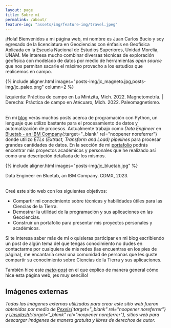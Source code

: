 ```yaml
---
layout: page
title: Sobre mí
permalink: /about/
feature-img: "assets/img/feature-img/travel.jpeg"
---
```


¡Hola! Bienvenidos a mi página web, mi nombre es Juan Carlos Bucio y soy egresado de la licenciatura en Geociencias con énfasis en Geofísica Aplicada en la Escuela Nacional de Estudios Superiores, Unidad Morelia, UNAM. Me interesa mucho combinar diversas técnicas de exploración geofísica con modelado de datos por medio de herramientas *open source* que nos permitan sacarle el máximo provecho a los estudios que realicemos en campo.

{% include aligner.html
  images="posts-img/jc_magneto.jpg,posts-img/jc_paleo.png"
  column=2
%}

<figcaption>Izquierda: Práctica de campo en La Mintzita, Mich. 2022. Magnetometría. | Derecha: Práctica de campo en Atécuaro, Mich. 2022. Paleomagnetismo.</figcaption>

<br>

En mi [blog](/) verás muchos posts acerca de programación con Python, un lenguaje que utilizo bastante para el procesamiento de datos y automatización de procesos. Actualmente trabajo como *Data Engineer* en [Bluetab - an IBM Company](https://bluetab.net/en/){:target="_blank" rel="noopener noreferrer"} donde utilizo *ETLs (Extract, Transform and Load) pipelines* para procesar grandes cantidades de datos. En la sección de mi [portafolio](/portafolio/) podrás encontrar mis proyectos académicos y personales que he realizado así como una descripción detallada de los mismos.

{% include aligner.html images="posts-img/jc_bluetab.jpg" %}
<figcaption>Data Engineer en Bluetab, an IBM Company. CDMX, 2023.</figcaption>

<br>

Creé este sitio web con los siguientes objetivos:

- Compartir mi conocimiento sobre técnicas y habilidades útiles para las Ciencias de la Tierra.
- Demostrar la utilidad de la programación y sus aplicaciones en las Geociencias.
- Construir un portafolio para presentar mis proyectos personales y académicos.

Si te interesa saber más de mí o quisieras participar en mi blog escribiendo un post de algún tema del que tengas conocimiento no dudes en contactarme por cualquiera de mis redes (las encuentras en los pies de página), me encantaría crear una comunidad de personas que les guste compartir su conocimiento sobre Ciencias de la Tierra y sus aplicaciones.

También hice este [*meta-post*](/blog/2021/como-hacer-este-sitio) en el que explico de manera general cómo hice esta página web, ¡es muy sencillo!

## Imágenes externas
*Todas las imágenes externas utilizadas para crear este sitio web fueron obtenidas por medio de [Pexels](https://www.pexels.com/es-es/){:target="_blank" rel="noopener noreferrer"} y [Unsplash](https://unsplash.com/){:target="_blank" rel="noopener noreferrer"}, sitios web para descargar imágenes de manera gratuita y libres de derechos de autor.*
